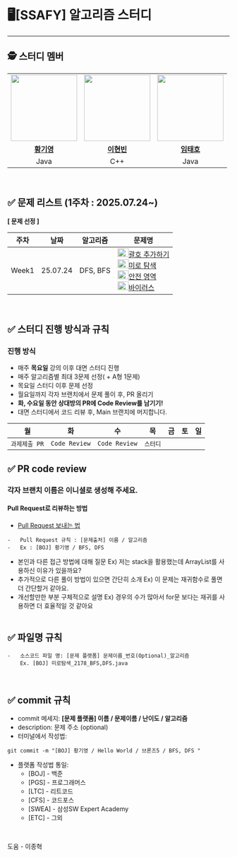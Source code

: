 # 🖥️[SSAFY] 알고리즘 스터디

---

## 🕵️ **스터디 멤버**

<table>
 <tr>
    <td align="center"><a href="https://github.com/0gi-h"><img src="https://avatars.githubusercontent.com/0gi-h" width="150px;" alt=""></td>
    <td align="center"><a href="https://github.com/"><img src="https://avatars.githubusercontent.com/" width="150px;" alt=""></td>
    <td align="center"><a href="https://github.com/"><img src="https://avatars.githubusercontent.com/" width="150px;" alt=""></td>
  </tr>
  <tr>
    <td align="center"><a href="https://github.com/Jhcki222"><b>황기영</b></td>
    <td align="center"><a href="https://github.com/Yang-Chaeyeon"><b>이현빈</b></td>
    <td align="center"><a href="https://github.com/JBL28"><b>임태호</b></td>
  </tr>
  <tr> 
    <td align="center">  Java  </td>
    <td align="center">  C++  </td>
    <td align="center">  Java  </td>
  </tr> 
</table>

<br />

## ✅ 문제 리스트 (1주차 : 2025.07.24~)

**[ 문제 선정 ]**

| 주차  | 날짜     | 알고리즘                | 문제명                                                                                                                                          | 
| ----- | -------- | ---------------------- | ----------------------------------------------------------------------------------------------------------------------------------------------- | 
| Week1 | 25.07.24 | DFS, BFS               | <img height="20px" width="25px" src="https://static.solved.ac/tier_small/13.svg"/>[괄호 추가하기](https://www.acmicpc.net/problem/16637)<br /> <img height="20px" width="25px" src="https://static.solved.ac/tier_small/10.svg"/>[미로 탐색](https://www.acmicpc.net/problem/2178)<br />  <img height="20px" width="25px" src="https://static.solved.ac/tier_small/10.svg"/>[안전 영역](https://www.acmicpc.net/problem/2468)<br /> <img height="20px" width="25px" src="https://static.solved.ac/tier_small/8.svg"/>[바이러스](https://www.acmicpc.net/problem/2606)<br />| 

<br />

## ✅ 스터디 진행 방식과 규칙

### 진행 방식

-   매주 **목요일** 강의 이후 대면 스터디 진행
-   매주 알고리즘별 최대 3문제 선정( + A형 1문제)
-   목요일 스터디 이후 문제 선정
-   월요일까지 각자 브랜치에서 문제 풀이 후, PR 올리기
-   **화, 수요일 동안 상대방의 PR에 Code Review를 남기기!**
-   대면 스터디에서 코드 리뷰 후, Main 브랜치에 머지합니다.

|      월       |      화       |       수     |    목    |  금  | 토  | 일  |
| :-----------: | :-----------: | :----------: | :-----: | :---: | :-: | :-: |
| `과제제출 PR` | `Code Review` | `Code Review` | `스터디` |      |     |     |

## ✅ PR code review

### 각자 브랜치 이름은 이니셜로 생성해 주세요.

#### Pull Request로 리뷰하는 방법

-   [Pull Request 보내는 법](https://wayhome25.github.io/git/2017/07/08/git-first-pull-request-story/)

```
-   Pull Request 규칙 : [문제출처] 이름 / 알고리즘
-   Ex : [BOJ] 황기영 / BFS, DFS
```

-   본인과 다른 접근 방법에 대해 질문 Ex) 저는 stack을 활용했는데 ArrayList를 사용하신 이유가 있을까요? <br/>
-   추가적으로 다른 풀이 방법이 있으면 간단히 소개 Ex) 이 문제는 재귀함수로 풀면 더 간단할거 같아요. <br/>
-   개선할만한 부분 구체적으로 설명 Ex) 경우의 수가 많아서 for문 보다는 재귀를 사용하면 더 효율적일 것 같아요 <br/>
    <br />

## ✅ 파일명 규칙

```
-   소스코드 파일 명: [문제 플랫폼] 문제이름_번호(Optional)_알고리즘
    Ex. [BOJ] 미로탐색_2178_BFS,DFS.java
```

<br />

## ✅ commit 규칙

-   commit 메세지: **[문제 플랫폼] 이름 / 문제이름 / 난이도 / 알고리즘**
-   description: 문제 주소 (optional)
-   터미널에서 작성법:

```
git commit -m "[BOJ] 황기영 / Hello World / 브론즈5 / BFS, DFS "
```

-   플랫폼 작성법 통일:
    -   [BOJ] - 백준
    -   [PGS] - 프로그래머스
    -   [LTC] - 리트코드
    -   [CFS] - 코드포스
    -   [SWEA] - 삼성SW Expert Academy
    -   [ETC] - 그외

<br />

도움 - 이종혁
